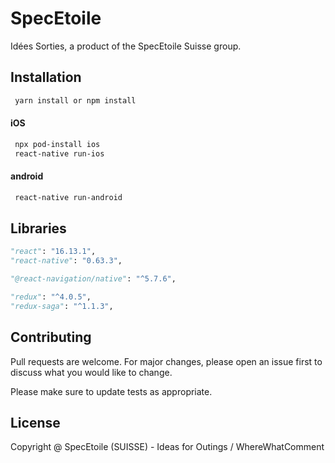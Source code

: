 # SpecEtoile

Idées Sorties, a product of the SpecEtoile Suisse group.

## Installation


```bash
 yarn install or npm install
```
#### iOS
```bash
 npx pod-install ios
 react-native run-ios
```
#### android
```bash
 react-native run-android
```

## Libraries

```python
"react": "16.13.1",
"react-native": "0.63.3",

"@react-navigation/native": "^5.7.6",

"redux": "^4.0.5",
"redux-saga": "^1.1.3",
```

## Contributing
Pull requests are welcome. For major changes, please open an issue first to discuss what you would like to change.

Please make sure to update tests as appropriate.

## License
Copyright @ SpecEtoile (SUISSE) - Ideas for Outings / WhereWhatComment